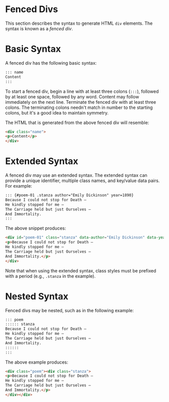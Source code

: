 # Fenced Divs

This section describes the syntax to generate HTML `div` elements. The
syntax is known as a _fenced div_.

# Basic Syntax

A fenced div has the following basic syntax:

``` markdown
::: name
Content
:::
```

To start a fenced div, begin a line with at least three colons (`:::`),
followed by at least one space, followed by any word. Content may follow
immediately on the next line. Terminate the fenced div with at least
three colons. The terminating colons needn't match in number to the starting
colons, but it's a good idea to maintain symmetry.

The HTML that is generated from the above fenced div will resemble:

``` html
<div class="name">
<p>Content</p>
</div>
```

# Extended Syntax

A fenced div may use an extended syntax. The extended syntax can provide
a unique identifier, multiple class names, and key/value data pairs. For
example:

``` markdown
::: {#poem-01 .stanza author="Emily Dickinson" year=1890}
Because I could not stop for Death —
He kindly stopped for me —
The Carriage held but just Ourselves —
And Immortality.
:::
```

The above snippet produces:

``` html
<div id="poem-01" class="stanza" data-author="Emily Dickinson" data-year="1890">
<p>Because I could not stop for Death —
He kindly stopped for me —
The Carriage held but just Ourselves —
And Immortality.</p>
</div>
```

Note that when using the extended syntax, class styles must be prefixed with
a period (e.g., `.stanza` in the example).

# Nested Syntax

Fenced divs may be nested, such as in the following example:

``` markdown
::: poem
:::::: stanza
Because I could not stop for Death —
He kindly stopped for me —
The Carriage held but just Ourselves —
And Immortality.
::::::
:::
```

The above example produces:

``` html
<div class="poem"><div class="stanza">
<p>Because I could not stop for Death —
He kindly stopped for me —
The Carriage held but just Ourselves —
And Immortality.</p>
</div></div>
```

